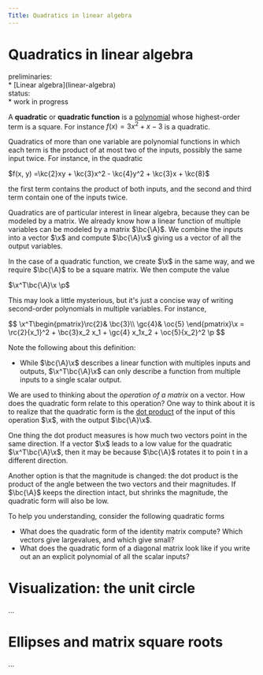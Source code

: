 ```yaml
---
Title: Quadratics in linear algebra
---
```


# Quadratics in linear algebra

<div class="prel">preliminaries:</div>
* [Linear algebra](linear-algebra)

<div class="prel">status:</div>
* work in progress

A **quadratic** or **quadratic function** is a [polynomial](polynomial) whose highest-order term is a square. For instance $f(x) = 3x^2 + x -3$ is a quadratic.

Quadratics of more than one variable are polynomial functions in which each term is the product of at most two of the inputs, possibly the same input twice. For instance, in the quadratic

$f(x, y) =\kc{2}xy + \kc{3}x^2 - \kc{4}y^2 + \kc{3}x + \kc{8}$

the first term contains the product of both inputs, and the second and third term contain one of the inputs twice. 

Quadratics are of particular interest in linear algebra, because they can be modeled by a matrix. We already know how a linear function of multiple variables can be modeled by a matrix $\bc{\A}$. We combine the inputs into a vector $\x$ and compute $\bc{\A}\x$ giving us a vector of all the output variables.

In the case of a quadratic function, we create $\x$ in the same way, and we require $\bc{\A}$ to be a square matrix. We then compute the value

$\x^T\bc{\A}\x \p$

This may look a little mysterious, but it's just a concise way of writing second-order polynomials in multiple variables. For instance,

<p>$$
\x^T\begin{pmatrix}\rc{2}& \bc{3}\\ \gc{4}& \oc{5} \end{pmatrix}\x = \rc{2}{x_1}^2 + \bc{3}x_2 x_1  + \gc{4} x_1x_2 + \oc{5}{x_2}^2 \p
$$</p>

Note the following about this definition:
* While $\bc{\A}\x$ describes a linear function with multiples inputs and outputs, $\x^T\bc{\A}\x$ can only describe a function from multiple inputs to a single scalar output.

We are used to thinking about the _operation of a matrix_ on a vector. How does the quadratic form relate to this operation? One way to think about it is to realize that the quadratic form is the [dot product](dot-product) of the input of this operation $\x$, with the output $\bc{\A}\x$. 

One thing the dot product measures is how much two vectors point in the same direction. If a vector $\x$ leads to a low value for the quadratic $\x^T\bc{\A}\x$, then it may be because $\bc{\A}$ rotates it to poin t in a different direction. 

<aside>Another option is that the magnitude is changed: the dot product is the product of the angle between the two vectors and their magnitudes. If $\bc{\A}$ keeps the direction intact, but shrinks the magnitude, the quadratic form will also be low.</aside>

To help you understanding, consider the following quadratic forms
* What does the quadratic form of the identity matrix compute? Which vectors give largevalues, and which give small?
* What does the quadratic form of a diagonal matrix look like if you write out an an explicit polynomial of all the scalar inputs?

# Visualization: the unit circle

...

# Ellipses and matrix square roots

...